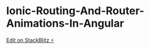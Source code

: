 # Ionic-Routing-And-Router-Animations-In-Angular

[Edit on StackBlitz ⚡️](https://stackblitz.com/edit/github-sxhycm-yrmrpr)